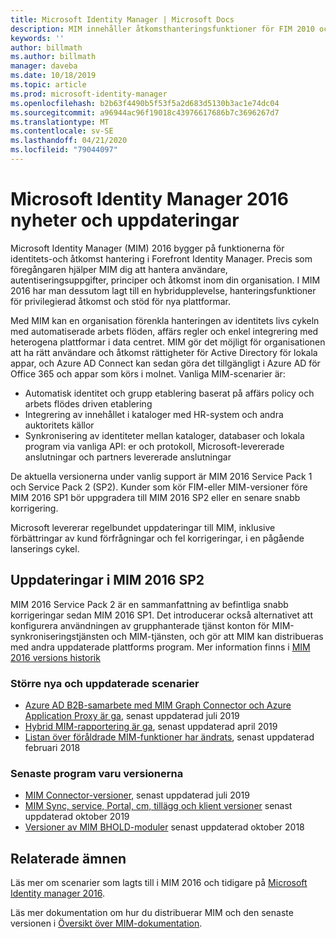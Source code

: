 ```yaml
---
title: Microsoft Identity Manager | Microsoft Docs
description: MIM innehåller åtkomsthanteringsfunktioner för FIM 2010 och hjälper dig att hantera användare, autentiseringsuppgifter, principer och åtkomst i din organisation.
keywords: ''
author: billmath
ms.author: billmath
manager: daveba
ms.date: 10/18/2019
ms.topic: article
ms.prod: microsoft-identity-manager
ms.openlocfilehash: b2b63f4490b5f53f5a2d683d5130b3ac1e74dc04
ms.sourcegitcommit: a96944ac96f19018c43976617686b7c3696267d7
ms.translationtype: MT
ms.contentlocale: sv-SE
ms.lasthandoff: 04/21/2020
ms.locfileid: "79044097"
---
```

# <a name="microsoft-identity-manager-2016-news-and-updates"></a>Microsoft Identity Manager 2016 nyheter och uppdateringar

Microsoft Identity Manager (MIM) 2016 bygger på funktionerna för identitets-och åtkomst hantering i Forefront Identity Manager. Precis som föregångaren hjälper MIM dig att hantera användare, autentiseringsuppgifter, principer och åtkomst inom din organisation.  I MIM 2016 har man dessutom lagt till en hybridupplevelse, hanteringsfunktioner för privilegierad åtkomst och stöd för nya plattformar.


Med MIM kan en organisation förenkla hanteringen av identitets livs cykeln med automatiserade arbets flöden, affärs regler och enkel integrering med heterogena plattformar i data centret. MIM gör det möjligt för organisationen att ha rätt användare och åtkomst rättigheter för Active Directory för lokala appar, och Azure AD Connect kan sedan göra det tillgängligt i Azure AD för Office 365 och appar som körs i molnet. Vanliga MIM-scenarier är:
 - Automatisk identitet och grupp etablering baserat på affärs policy och arbets flödes driven etablering
 - Integrering av innehållet i kataloger med HR-system och andra auktoritets källor
 - Synkronisering av identiteter mellan kataloger, databaser och lokala program via vanliga API: er och protokoll, Microsoft-levererade anslutningar och partners levererade anslutningar

De aktuella versionerna under vanlig support är MIM 2016 Service Pack 1 och Service Pack 2 (SP2).  Kunder som kör FIM-eller MIM-versioner före MIM 2016 SP1 bör uppgradera till MIM 2016 SP2 eller en senare snabb korrigering.

Microsoft levererar regelbundet uppdateringar till MIM, inklusive förbättringar av kund förfrågningar och fel korrigeringar, i en pågående lanserings cykel.

## <a name="updates-in-mim-2016-sp2"></a>Uppdateringar i MIM 2016 SP2

MIM 2016 Service Pack 2 är en sammanfattning av befintliga snabb korrigeringar sedan MIM 2016 SP1. Det introducerar också alternativet att konfigurera användningen av grupphanterade tjänst konton för MIM-synkroniseringstjänsten och MIM-tjänsten, och gör att MIM kan distribueras med andra uppdaterade plattforms program. Mer information finns i [MIM 2016 versions historik](./reference/version-history.md)

### <a name="major-new-and-updated-scenarios"></a>Större nya och uppdaterade scenarier

- [Azure AD B2B-samarbete med MIM Graph Connector och Azure Application Proxy är ga](microsoft-identity-manager-2016-graph-b2b-scenario.md), senast uppdaterad juli 2019
- [Hybrid MIM-rapportering är ga](https://cloudblogs.microsoft.com/enterprisemobility/2018/02/23/hybrid-mim-reporting-now-available-in-azure-active-directory/), senast uppdaterad april 2019
- [Listan över föråldrade MIM-funktioner har ändrats](microsoft-identity-manager-2016-deprecated-features.md), senast uppdaterad februari 2018

### <a name="recent-software-releases"></a>Senaste program varu versionerna

- [MIM Connector-versioner](./reference/microsoft-identity-manager-2016-connector-version-history.md), senast uppdaterad juli 2019
- [MIM Sync, service, Portal, cm, tillägg och klient versioner](./reference/version-history.md) senast uppdaterad oktober 2019
- [Versioner av MIM BHOLD-moduler](./reference/version-bhold-history.md) senast uppdaterad oktober 2018




## <a name="related-topics"></a>Relaterade ämnen

Läs mer om scenarier som lagts till i MIM 2016 och tidigare på [Microsoft Identity manager 2016](microsoft-identity-manager-2016.md).

Läs mer dokumentation om hur du distribuerar MIM och den senaste versionen i [Översikt över MIM-dokumentation](https://docs.microsoft.com/microsoft-identity-manager/).

